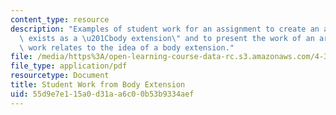 ```yaml
---
content_type: resource
description: "Examples of student work for an assignment to create an art work that\
  \ exists as a \u201Cbody extension\" and to present the work of an artist whose\
  \ work relates to the idea of a body extension."
file: /media/https%3A/open-learning-course-data-rc.s3.amazonaws.com/4-302-bsad-foundations-in-the-visual-arts-fall-2003/55d9e7e115a0d31aa6c00b53b9334aef_foundfin.pdf
file_type: application/pdf
resourcetype: Document
title: Student Work from Body Extension
uid: 55d9e7e1-15a0-d31a-a6c0-0b53b9334aef
---
```

